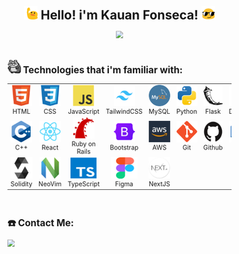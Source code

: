 <h1 align="center"><img src=".github/images/the-blobs-live-on-waving.gif" width="30px" height="30px"> Hello! i'm Kauan Fonseca! <img src=".github/images/long-livethe-blob-sunglasses.gif" width="30px" height="30px"></h1>



 <div align="center">
  <img height="160em" src="https://github-readme-stats.vercel.app/api/top-langs/?username=kaufon&layout=compact&langs_count=7&theme=github_dark"/>
</div>

<br>


## <img src=".github/images/raccoon-roll.gif" width="30px" height="30px"> Technologies that i'm familiar with:

<table>
  <tr>
    <td align="center" width="96">
      <a target="_blank" href="https://developer.mozilla.org/en-US/docs/Web/HTML">
        <img src=".github/images/html5 (1).svg" width="48" height="48" alt="HTML" />
      </a>
      <span>HTML</span>
    </td>
    <td align="center" width="96">
      <a target="_blank" href="https://developer.mozilla.org/en-US/docs/Web/CSS">
        <img src=".github/images/css3 (1).svg" width="48" height="48" alt="CSS" />
      </a>
      <span>CSS</span>
    </td>
    <td align="center" width="96">
      <a target="_blank" href="https://developer.mozilla.org/en-US/docs/Web/JavaScript">
        <img src=".github/images/javascript (1).svg" width="48" height="48" alt="JavaScript" />
      </a>
      <span>JavaScript</span>
    </td>
    <td align="center" width="96">
      <a target="_blank" href="https://tailwindcss.com/">
        <img src=".github/images/tailwindcss (1).jpg" width="48" height="48" alt="TailwindCSS" />
      </a>
      <span>TailwindCSS</span>
    </td>
    <td align="center" width="96">
      <a target="_blank" href="https://www.mysql.com/">
        <img src=".github/images/mysql (1).png" width="48" height="48" alt="MySQL" />
      </a>
      <span>MySQL</span>
    </td>
    <td align="center" width="96">
      <a target="_blank" href="https://www.python.org/">
        <img src=".github/images/python (1).svg" width="48" height="48" alt="Python" />
      </a>
      <span>Python</span>
    </td>
    <td align="center" width="96">
      <a target="_blank" href="https://flask.palletsprojects.com/en/3.0.x/">
        <img src=".github/images/flask.svg" width="48" height="48" alt="Flask"/>
      </a>
      <span>Flask</span>
    </td>
    <td align="center" width="96">
      <a target="_blank" href="https://www.docker.com/">
        <img src=".github/images/docker (1).svg" width="48" height="48" alt="Docker" />
      </a>
      <span>Docker</span>
    </td>
  </tr>

  <tr>
    <td align="center" width="96">
      <a href="https://isocpp.org/">
        <img src=".github/images/C++ (CPlusPlus).svg" width="48" height="48" alt="C++" />
      </a>
      <span>C++</span>
    </td>
    <td align="center" width="96">
      <a href="https://react.dev/">
        <img src=".github/images/React.svg" width="48" height="48" alt="ReactJS" />
      </a>
      <span>React</span>
    </td>
    <td align="center" width="96">
      <a href="https://rubyonrails.org/">
        <img src=".github/images/Ruby on Rails.svg" width="48" height="48" alt="Rails" />
      </a>
      <span>Ruby on Rails</span>
    </td>
    <td align="center" width="96">
      <a href="https://getbootstrap.com/">
        <img src=".github/images/Bootstrap (1).svg" width="48" height="48" alt="Bootstrap" />
      </a>
      <span>Bootstrap</span>
    </td>
    <td align="center" width="96">
      <a href="https://aws.amazon.com/organizations/">
        <img src=".github/images/aws.jpg" width="48" height="48" alt="AWS" />
      </a>
      <span>AWS</span>
    </td>
    <td align="center" width="96">
      <a href="https://git-scm.com/">
        <img src=".github/images/git.svg" width="48" height="48" alt="Git" />
      </a>
      <span>Git</span>
    </td>
    <td align="center" width="96">
      <a href="https://github.com/">
        <img src=".github/images/GitHub.svg" width="60" height="48" alt="Github" />
      </a>
      <span>Github</span>
    </td>
    <td align="center" width="96">
      <a href="https://www.learn-c.org/">
        <img src=".github/images/C.svg" width="60" height="48" alt="C" />
      </a>
      <span>C</span>
    </td>
  </tr>
  <tr>
    <td align="center" width="96">
      <a href="https://soliditylang.org/">
        <img src=".github/images/Solidity.svg" width="60" height="48" alt="Solidity" />
      </a>
      <span>Solidity</span>
    </td>
    <td align="center" width="96">
      <a href="https://neovim.io/">
        <img src=".github/images/neovimio-icon.svg" width="48" height="48" alt="nvim" />
      </a>
      <span>NeoVim</span>
    </td>
    <td align="center" width="96">
      <a href="https://www.typescriptlang.org/">
        <img src=".github/images/TypeScript.svg" width="60" height="48" alt="TScript" />
      </a>
      <span>TypeScript</span>
    </td>
    <td align="center" width="96">
      <a href="https://www.figma.com/">
        <img src=".github/images/Figma (1).svg" width="60" height="48" alt="Figma" />
      </a>
      <span>Figma</span>
    </td>
<td align="center" width="96">
      <a href="https://nextjs.org/">
        <img src=".github/images/nextjs.png" width="48" height="48" alt="NextJS" />
      </a>
      <span>NextJS</span>
    </td>
  </tr>
</table>
<br>

## ☎️ Contact Me:
 <a href="https://www.linkedin.com/in/kauan-fonseca-b62188300/" target="_blank"><img src="https://img.shields.io/badge/-LinkedIn-%230077B5?style=for-the-badge&logo=linkedin&logoColor=white" target="_blank"></a>

<br>
